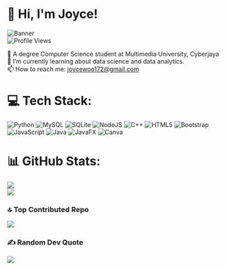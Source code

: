 # 💫 Hi, I'm Joyce!<br/>
![Banner](https://img.wattpad.com/story_parts/1061475594/images/167974f600507941853544139554.gif)<br/>
![Profile Views](https://komarev.com/ghpvc/?username=joyce-woo&label=Profile%20views&color=0e75b6&style=flat)

🔭 A degree Computer Science student at Multimedia University, Cyberjaya<br>
🌱 I’m currently learning about data science and data analytics.<br>
📫 How to reach me: joycewoo172@gmail.com

# 💻 Tech Stack:
![Python](https://img.shields.io/badge/python-3670A0?style=for-the-badge&logo=python&logoColor=ffdd54) 
![MySQL](https://img.shields.io/badge/mysql-4479A1.svg?style=for-the-badge&logo=mysql&logoColor=white) 
![SQLite](https://img.shields.io/badge/sqlite-%2307405e.svg?style=for-the-badge&logo=sqlite&logoColor=white) 
![NodeJS](https://img.shields.io/badge/node.js-6DA55F?style=for-the-badge&logo=node.js&logoColor=white) 
![C++](https://img.shields.io/badge/c++-%2300599C.svg?style=for-the-badge&logo=c%2B%2B&logoColor=white)
![HTML5](https://img.shields.io/badge/html5-%23E34F26.svg?style=for-the-badge&logo=html5&logoColor=white)
![Bootstrap](https://img.shields.io/badge/bootstrap-%238511FA.svg?style=for-the-badge&logo=bootstrap&logoColor=white) 
![JavaScript](https://img.shields.io/badge/javascript-%23323330.svg?style=for-the-badge&logo=javascript&logoColor=%23F7DF1E) 
![Java](https://img.shields.io/badge/java-%23ED8B00.svg?style=for-the-badge&logo=openjdk&logoColor=white) 
![JavaFX](https://img.shields.io/badge/javafx-%23FF0000.svg?style=for-the-badge&logo=javafx&logoColor=white)
![Canva](https://img.shields.io/badge/Canva-%2300C4CC.svg?style=for-the-badge&logo=Canva&logoColor=white) 

# 📊 GitHub Stats:
![](https://github-readme-streak-stats.herokuapp.com/?user=Joyce-Woo&theme=radical&hide_border=true)<br/>
![](https://github-readme-stats.vercel.app/api/top-langs/?username=Joyce-Woo&theme=radical&hide_border=true&include_all_commits=true&count_private=true&layout=compact)

### 🔝 Top Contributed Repo
![](https://github-contributor-stats.vercel.app/api?username=Joyce-Woo&limit=5&theme=monokai&hide_border=true&combine_all_yearly_contributions=true)

### ✍️ Random Dev Quote
![](https://quotes-github-readme.vercel.app/api?type=horizontal&theme=radical)

